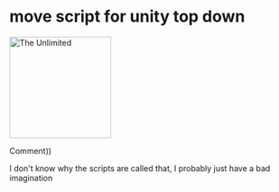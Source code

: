 # move script for unity top down 


<a href="https://github.com/coffiko/Move/releases/tag/c%23" target="_blank">
  <img src="https://img.shields.io/badge/Download-%E2%86%90-gray" alt="The Unlimited" width="180"/>
</a>


Comment))

I don't know why the scripts are called that, I probably just have a bad imagination

